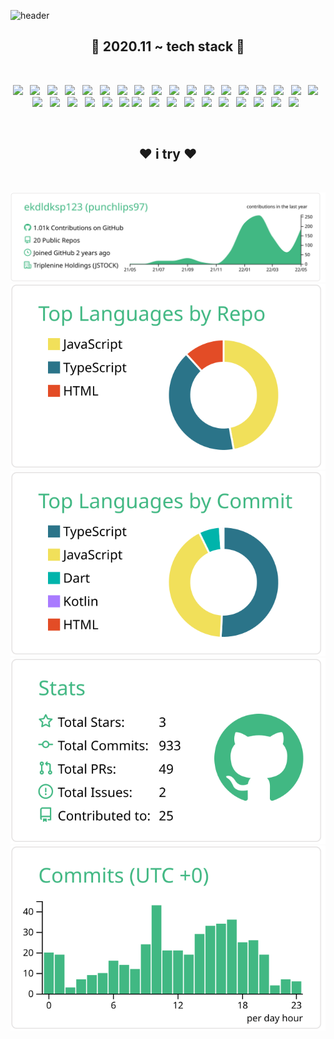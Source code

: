 ![header](https://capsule-render.vercel.app/api?type=waving&section=header&color=gradient&customColorList=0,2,3&height=250&text=intro%20🍒&fontSize=70)
<h2 align="center"><b>💎 2020.11 ~ tech stack 💎</b></h2>

</br>

<p align="center">
<img src="https://img.shields.io/badge/HTML5-E34F26?style=flat-square&logo=HTML5&logoColor=white"/></a> &nbsp
<img src="https://img.shields.io/badge/CSS3-0099CC?style=flat-square&logo=CSS3&logoColor=white"/></a> &nbsp
<img src="https://img.shields.io/badge/Sass-FF496D?style=flat-square&logo=Sass&logoColor=white"/></a> &nbsp
<img src="https://img.shields.io/badge/JavaScript-F7DF1E?style=flat-square&logo=JavaScript&logoColor=white"/></a> &nbsp
<img src="https://img.shields.io/badge/TypeScript-18A9EB?style=flat-square&logo=typescript&logoColor=white"/></a> &nbsp
<img src="https://img.shields.io/badge/Next.js-black?style=flat-square&logo=next.js&logoColor=white"/></a> &nbsp
<img src="https://img.shields.io/badge/React(Native)-003545?style=flat-square&logo=react&logoColor=2361DAFB"> &nbsp
<img src="https://img.shields.io/badge/Redux(Saga)-764ABC?style=flat-square&logo=Redux&logoColor=2361DAFB"> &nbsp
<img src="https://img.shields.io/badge/Recoil-3578e5?style=flat-square&logo=Recoil&logoColor=white"> &nbsp
<img src="https://img.shields.io/badge/Zustand-important?style=flat-square&logo=zustand&logoColor=white"> &nbsp
<img src="https://img.shields.io/badge/Storybook-FF4785?style=flat-square&logo=Storybook&logoColor=white"> &nbsp
<img src="https://img.shields.io/badge/Immer-00E7C3?style=flat-square&logo=Immer&logoColor=white"> &nbsp
<img src="https://img.shields.io/badge/Chart.js-FF6384?style=flat-square&logo=Chart.js&logoColor=white"> &nbsp
<img src="https://img.shields.io/badge/Svelte-FF5349?style=flat-square&logo=svelte&logoColor=white"> &nbsp
<img src="https://img.shields.io/badge/React Query-FF4154?style=flat-square&logo=React Query&logoColor=white"> &nbsp
<img src="https://img.shields.io/badge/Three.js-000000?style=flat-square&logo=Three.js&logoColor=white"> &nbsp
<img src="https://img.shields.io/badge/Node.js-339933?style=flat-square&logo=Node.js&logoColor=white"/></a> &nbsp
<img src="https://img.shields.io/badge/Web3.js-F16822?style=flat-square&logo=Web3.js&logoColor=white"/></a> &nbsp
<img src="https://img.shields.io/badge/Nest.js-E0234E?style=flat-square&logo=NestJs&logoColor=white"/></a> &nbsp
<img src="https://img.shields.io/badge/express-000000?style=flat-square&logo=express&logoColor=white"/></a> &nbsp
<img src="https://img.shields.io/badge/Flutter-F0F0F0?style=flat-square&logo=flutter&logoColor=00B5E2"> &nbsp
<img src="https://img.shields.io/badge/Java-007396?style=flat-square&logo=java&logoColor=white"> &nbsp
<img src="https://img.shields.io/badge/Spring Boot-6DB33F?style=flat-square&logo=springboot&logoColor=white"> &nbsp
<img src="https://img.shields.io/badge/gradle-02303A?style=flat-square&logo=gradle&logoColor=white">
<img src="https://img.shields.io/badge/Oracle-F80000?style=flat-square&logo=oracle&logoColor=white"> &nbsp
<img src="https://img.shields.io/badge/MariaDB-48B9C7?style=flat-square&logo=MariaDB&logoColor=white"> &nbsp
<img src="https://img.shields.io/badge/Redis-EA2328?style=flat-square&logo=redis&logoColor=white"> &nbsp
<img src="https://img.shields.io/badge/MongoDB-E8E7D5?style=flat-square&logo=mongodb&logoColor=3FA037"> &nbsp
<img src="https://img.shields.io/badge/Git-F05032?style=flat-square&logo=Git&logoColor=white"> &nbsp
<img src="https://img.shields.io/badge/Github-grey?style=flat-square&logo=github&logoColor=white"> &nbsp
<img src="https://img.shields.io/badge/Linux-7870DB?style=flat-square&logo=linux&logoColor=white"> &nbsp
<img src="https://img.shields.io/badge/Amazon AWS-232F3E?style=flat-square&logo=Amazon%20AWS&logoColor=white"/></a> &nbsp
<img src="https://img.shields.io/badge/Bitbucket-0052CC?style=flat-square&logo=Bitbucket&logoColor=white"/></a> &nbsp
<img src="https://img.shields.io/badge/Atlassian-FEFEFE?style=flat-square&logo=Atlassian&logoColor=0052CC"/></a> &nbsp
</p>

</br>

<h2 align="center"><b>❤️ i try ❤️</b></h2>

</br>

[![](https://raw.githubusercontent.com/ekdldksp123/ekdldksp123/main/profile-summary-card-output/vue/0-profile-details.svg)](https://github.com/vn7n24fzkq/github-profile-summary-cards)
[![](https://raw.githubusercontent.com/ekdldksp123/ekdldksp123/main/profile-summary-card-output/vue/1-repos-per-language.svg)](https://github.com/vn7n24fzkq/github-profile-summary-cards) [![](https://raw.githubusercontent.com/ekdldksp123/ekdldksp123/main/profile-summary-card-output/vue/2-most-commit-language.svg)](https://github.com/vn7n24fzkq/github-profile-summary-cards)
[![](https://raw.githubusercontent.com/ekdldksp123/ekdldksp123/main/profile-summary-card-output/vue/3-stats.svg)](https://github.com/vn7n24fzkq/github-profile-summary-cards) [![](https://raw.githubusercontent.com/ekdldksp123/ekdldksp123/main/profile-summary-card-output/vue/4-productive-time.svg)](https://github.com/vn7n24fzkq/github-profile-summary-cards)




